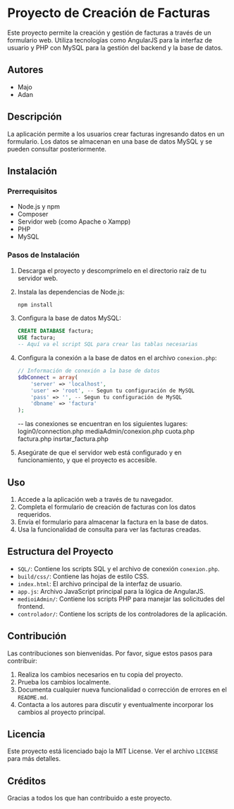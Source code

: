 # Proyecto de Creación de Facturas

Este proyecto permite la creación y gestión de facturas a través de un formulario web. Utiliza tecnologías como AngularJS para la interfaz de usuario y PHP con MySQL para la gestión del backend y la base de datos.

## Autores

- Majo
- Adan

## Descripción

La aplicación permite a los usuarios crear facturas ingresando datos en un formulario. Los datos se almacenan en una base de datos MySQL y se pueden consultar posteriormente.

## Instalación

### Prerrequisitos

- Node.js y npm
- Composer
- Servidor web (como Apache o Xampp)
- PHP
- MySQL

### Pasos de Instalación

1. Descarga el proyecto y descomprímelo en el directorio raíz de tu servidor web.

2. Instala las dependencias de Node.js:

   ```bash
   npm install
   ```

3. Configura la base de datos MySQL:

   ```sql
   CREATE DATABASE factura;
   USE factura;
   -- Aquí va el script SQL para crear las tablas necesarias
   ```

4. Configura la conexión a la base de datos en el archivo `conexion.php`:

   ```php
   // Información de conexión a la base de datos
   $dbConnect = array(
       'server' => 'localhost',
       'user' => 'root', -- Segun tu configuración de MySQL
       'pass' => '', -- Segun tu configuración de MySQL
       'dbname' => 'factura'
   );
   ```

   -- las conexiones se encuentran en los siguientes lugares:
   login0/connection.php
   mediaAdmin/conexion.php
   cuota.php
   factura.php
   insrtar_factura.php

5. Asegúrate de que el servidor web está configurado y en funcionamiento, y que el proyecto es accesible.

## Uso

1. Accede a la aplicación web a través de tu navegador.
2. Completa el formulario de creación de facturas con los datos requeridos.
3. Envía el formulario para almacenar la factura en la base de datos.
4. Usa la funcionalidad de consulta para ver las facturas creadas.

## Estructura del Proyecto

- `SQL/`: Contiene los scripts SQL y el archivo de conexión `conexion.php`.
- `build/css/`: Contiene las hojas de estilo CSS.
- `index.html`: El archivo principal de la interfaz de usuario.
- `app.js`: Archivo JavaScript principal para la lógica de AngularJS.
- `medioiAdmin/`: Contiene los scripts PHP para manejar las solicitudes del frontend.
- `controlador/`: Contiene los scripts de los controladores de la aplicación.

## Contribución

Las contribuciones son bienvenidas. Por favor, sigue estos pasos para contribuir:

1. Realiza los cambios necesarios en tu copia del proyecto.
2. Prueba los cambios localmente.
3. Documenta cualquier nueva funcionalidad o corrección de errores en el `README.md`.
4. Contacta a los autores para discutir y eventualmente incorporar los cambios al proyecto principal.

## Licencia

Este proyecto está licenciado bajo la MIT License. Ver el archivo `LICENSE` para más detalles.

## Créditos

Gracias a todos los que han contribuido a este proyecto.
